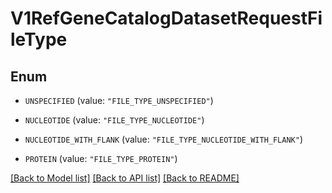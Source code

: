 # V1RefGeneCatalogDatasetRequestFileType

## Enum


* `UNSPECIFIED` (value: `"FILE_TYPE_UNSPECIFIED"`)

* `NUCLEOTIDE` (value: `"FILE_TYPE_NUCLEOTIDE"`)

* `NUCLEOTIDE_WITH_FLANK` (value: `"FILE_TYPE_NUCLEOTIDE_WITH_FLANK"`)

* `PROTEIN` (value: `"FILE_TYPE_PROTEIN"`)


[[Back to Model list]](../README.md#documentation-for-models) [[Back to API list]](../README.md#documentation-for-api-endpoints) [[Back to README]](../README.md)


